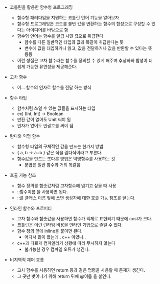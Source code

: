 - 코틀린을 활용한 함수형 프로그래밍
	- 함수형 패러다임을 지원하는 코틀린 언어 기능을 알아보자
	- 함수형 프로그래밍은 코드를 불변 값을 변환하는 함수의 합성으로 구성할 수 있다는 아이디어를 바탕으로 함
	- 함수형 언어는 함수를 일급 시민 값으로 취급한다
		- 함수를 다른 일반적인 타입의 값과 똑같이 취급한다는 뜻
		- 변수에 값을 대입하거나 읽고, 값을 전달하거나 값을 반환할 수 있다는 뜻 등등
	- 이런 성질은 고차 함수라는 함수를 정의할 수 있게 해주며 추상화화 합성이 더 쉽게 가능한 유연성을 제공해준다.

- 고차 함수
	- 어... 함수의 인자로 함수를 전달 하는 방식

- 함수 타입
	- 함수처럼 쓰일 수 있는 값들을 표시하는 타입
	- ex) (Int, Int) -> Boolean
	- 반환 값이 없어도 Unit 써야 됨
	- 인자가 없어도 빈괄호를 써야 됨

- 람다와 익명 함수
	- 함수형 타입의 구체적인 값을 만드는 한가지 방법
	- { a, b -> a+b } 같은 식을 람다식이라고 부른다.
	- 함수값을 만드는 또다른 방법은 익명함수를 사용하는 것
		- 문법은 일반 함수와 거의 똑같음

- 호출 가능 참조
	- 함수 정의를 함숫값처럼 고차함수에 넘기고 싶을 때 사용
	- ::함수이름 을 사용하면 된다.
	- ::를 클래스 이름 앞에 쓰면 생성자에 대한 호출 가능 참조를 얻는다.

- 인라인 함수와 프로퍼티
	- 고차 함수와 함숫값을 사용하면 함수가 객체로 표현되기 때문에 cost가 크다.
	- 코틀린은 이런 런타임 비용을 인라인 기법으로 줄일 수 있다.
	- 함수 정의 앞에 inline을 붙이면 된다.
		- 어디서 많이 봤는데.. c++ 이였나..
	- c++과 다르게 컴파일러가 상황에 따라 무시하지 않는다
		- 불가능한 경우 컴파일 오류가 생긴다.

- 비지역적 제어 흐름
	- 고차 함수를 사용하면 return 등과 같은 명령을 사용할 때 문제가 생긴다.
	- 그 곳만 벗어나기 위해 return 뒤에 @이름 을 붙인다.
